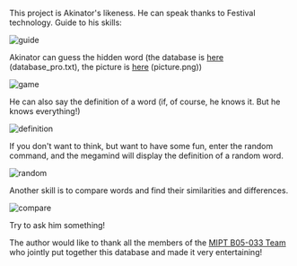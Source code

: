 This project is Akinator's likeness. He can speak thanks to Festival technology. Guide to his skills:

![guide](https://github.com/owl1234/MIPT_projects_1_sem/blob/master/Akinator/Pictures/guide.png)

Akinator can guess the hidden word (the database is [here](https://github.com/owl1234/MIPT_projects_1_sem/blob/master/Akinator/database_pro.txt) (database_pro.txt), the picture is [here](https://github.com/owl1234/MIPT_projects_1_sem/blob/master/Akinator/picture.png) (picture.png))

![game](https://github.com/owl1234/MIPT_projects_1_sem/blob/master/Akinator/Pictures/game.png)

He can also say the definition of a word (if, of course, he knows it. But he knows everything!)

![definition](https://github.com/owl1234/MIPT_projects_1_sem/blob/master/Akinator/Pictures/definition.png)

If you don't want to think, but want to have some fun, enter the random command, and the megamind will display the definition of a random word.

![random](https://github.com/owl1234/MIPT_projects_1_sem/blob/master/Akinator/Pictures/random.png)

Another skill is to compare words and find their similarities and differences.

![compare](https://github.com/owl1234/MIPT_projects_1_sem/blob/master/Akinator/Pictures/compare.png)


Try to ask him something!

The author would like to thank all the members of the [MIPT B05-033 Team](https://github.com/MIPTGroup) who jointly put together this database and made it very entertaining! 
